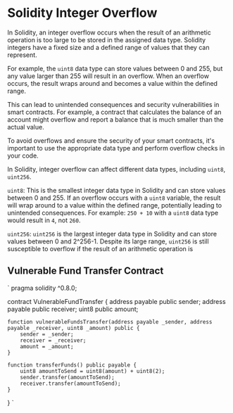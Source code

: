 # Solidity Integer Overflow

In Solidity, an integer overflow occurs when the result of an arithmetic operation is too large to be stored in the assigned data type. Solidity integers have a fixed size and a defined range of values that they can represent. 

For example, the `uint8` data type can store values between 0 and 255, but any value larger than 255 will result in an overflow. When an overflow occurs, the result wraps around and becomes a value within the defined range. 

This can lead to unintended consequences and security vulnerabilities in smart contracts. For example, a contract that calculates the balance of an account might overflow and report a balance that is much smaller than the actual value. 

To avoid overflows and ensure the security of your smart contracts, it's important to use the appropriate data type and perform overflow checks in your code.

In Solidity, integer overflow can affect different data types, including `uint8`, `uint256`.

`uint8`: This is the smallest integer data type in Solidity and can store values between 0 and 255. If an overflow occurs with a `uint8` variable, the result will wrap around to a value within the defined range, potentially leading to unintended consequences. For example: `250 + 10` with a `uint8` data type would result in `4`, not `260`.

`uint256`: `uint256` is the largest integer data type in Solidity and can store values between 0 and 2^256-1. Despite its large range, `uint256` is still susceptible to overflow if the result of an arithmetic operation is

## Vulnerable Fund Transfer Contract
` pragma solidity ^0.8.0;

contract VulnerableFundTransfer {
    address payable public sender;
    address payable public receiver;
    uint8 public amount;

    function vulnerableFundsTransfer(address payable _sender, address payable _receiver, uint8 _amount) public {
        sender = _sender;
        receiver = _receiver;
        amount = _amount;
    }

    function transferFunds() public payable {
        uint8 amountToSend = uint8(amount) + uint8(2);
        sender.transfer(amountToSend);
        receiver.transfer(amountToSend);
    }
}
`

